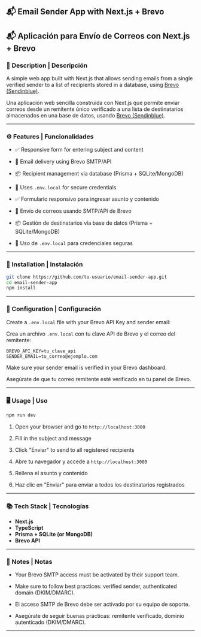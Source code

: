 ## 📬 Email Sender App with Next.js + Brevo  
## 📬 Aplicación para Envío de Correos con Next.js + Brevo

### 📝 Description | Descripción
A simple web app built with Next.js that allows sending emails from a single verified sender to a list of recipients stored in a database, using [Brevo (Sendinblue)](https://www.brevo.com/).

Una aplicación web sencilla construida con Next.js que permite enviar correos desde un remitente único verificado a una lista de destinatarios almacenados en una base de datos, usando [Brevo (Sendinblue)](https://www.brevo.com/).

---

### ⚙️ Features | Funcionalidades
- ✅ Responsive form for entering subject and content  
- 📧 Email delivery using Brevo SMTP/API  
- 📦 Recipient management via database (Prisma + SQLite/MongoDB)  
- 🔐 Uses `.env.local` for secure credentials  

- ✅ Formulario responsivo para ingresar asunto y contenido  
- 📧 Envío de correos usando SMTP/API de Brevo  
- 📦 Gestión de destinatarios vía base de datos (Prisma + SQLite/MongoDB)  
- 🔐 Uso de `.env.local` para credenciales seguras

---

### 🚀 Installation | Instalación

```bash
git clone https://github.com/tu-usuario/email-sender-app.git
cd email-sender-app
npm install
```

---

### 🔧 Configuration | Configuración

Create a `.env.local` file with your Brevo API Key and sender email:

Crea un archivo `.env.local` con tu clave API de Brevo y el correo del remitente:

```env
BREVO_API_KEY=tu_clave_api
SENDER_EMAIL=tu_correo@ejemplo.com
```

Make sure your sender email is verified in your Brevo dashboard.

Asegúrate de que tu correo remitente esté verificado en tu panel de Brevo.

---

### 🖥️ Usage | Uso

```bash
npm run dev
```

1. Open your browser and go to `http://localhost:3000`
2. Fill in the subject and message
3. Click "Enviar" to send to all registered recipients

1. Abre tu navegador y accede a `http://localhost:3000`  
2. Rellena el asunto y contenido  
3. Haz clic en "Enviar" para enviar a todos los destinatarios registrados

---

### 📚 Tech Stack | Tecnologías
- **Next.js**  
- **TypeScript**  
- **Prisma + SQLite (or MongoDB)**  
- **Brevo API**

---

### 📩 Notes | Notas
- Your Brevo SMTP access must be activated by their support team.  
- Make sure to follow best practices: verified sender, authenticated domain (DKIM/DMARC).

- El acceso SMTP de Brevo debe ser activado por su equipo de soporte.  
- Asegúrate de seguir buenas prácticas: remitente verificado, dominio autenticado (DKIM/DMARC).

---
